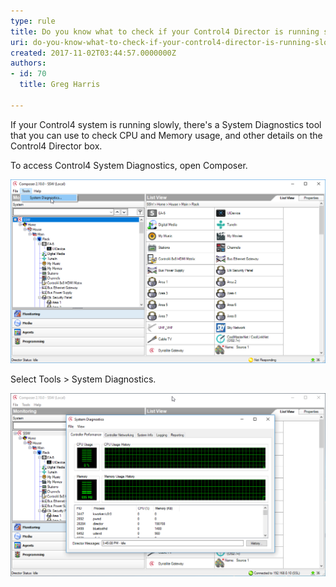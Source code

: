 ```yaml
---
type: rule
title: Do you know what to check if your Control4 Director is running slowly?
uri: do-you-know-what-to-check-if-your-control4-director-is-running-slowly
created: 2017-11-02T03:44:57.0000000Z
authors:
- id: 70
  title: Greg Harris

---
```


If your Control4 system is running slowly, there's a System Diagnostics tool that you can use to check CPU and Memory usage, and other details on the Control4 Director box.
 
To access Control4 System Diagnostics, open Composer. ​


![](Composer-Tools-System-Dianostics.png)

Select Tools > System Diagnostics. 

 


![](Composer-System-Dianostics.png)
 ​
